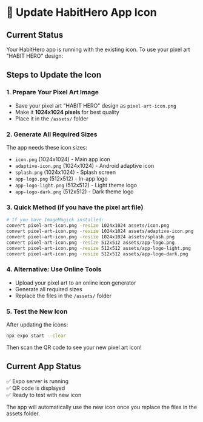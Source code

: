 # 🎨 Update HabitHero App Icon

## Current Status
Your HabitHero app is running with the existing icon. To use your pixel art "HABIT HERO" design:

## Steps to Update the Icon

### 1. Prepare Your Pixel Art Image
- Save your pixel art "HABIT HERO" design as `pixel-art-icon.png`
- Make it **1024x1024 pixels** for best quality
- Place it in the `/assets/` folder

### 2. Generate All Required Sizes
The app needs these icon sizes:
- `icon.png` (1024x1024) - Main app icon
- `adaptive-icon.png` (1024x1024) - Android adaptive icon  
- `splash.png` (1024x1024) - Splash screen
- `app-logo.png` (512x512) - In-app logo
- `app-logo-light.png` (512x512) - Light theme logo
- `app-logo-dark.png` (512x512) - Dark theme logo

### 3. Quick Method (if you have the pixel art file)
```bash
# If you have ImageMagick installed:
convert pixel-art-icon.png -resize 1024x1024 assets/icon.png
convert pixel-art-icon.png -resize 1024x1024 assets/adaptive-icon.png
convert pixel-art-icon.png -resize 1024x1024 assets/splash.png
convert pixel-art-icon.png -resize 512x512 assets/app-logo.png
convert pixel-art-icon.png -resize 512x512 assets/app-logo-light.png
convert pixel-art-icon.png -resize 512x512 assets/app-logo-dark.png
```

### 4. Alternative: Use Online Tools
- Upload your pixel art to an online icon generator
- Generate all required sizes
- Replace the files in the `/assets/` folder

### 5. Test the New Icon
After updating the icons:
```bash
npx expo start --clear
```
Then scan the QR code to see your new pixel art icon!

## Current App Status
✅ Expo server is running  
✅ QR code is displayed  
✅ Ready to test with new icon  

The app will automatically use the new icon once you replace the files in the assets folder.

